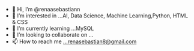 - 👋 Hi, I’m @renaasebastiann
- 👀 I’m interested in ...AI, Data Science, Machine Learning,Python, HTML & CSS
- 🌱 I’m currently learning ...MySQL
- 💞️ I’m looking to collaborate on ...
- 📫 How to reach me ...renasebastian8@gmail.com

<!---
renaasebastiann/renaasebastiann is a ✨ special ✨ repository because its `README.md` (this file) appears on your GitHub profile.
You can click the Preview link to take a look at your changes.
--->
